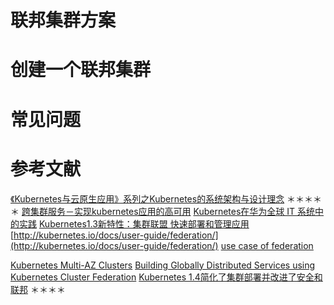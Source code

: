 # 联邦集群方案
# 创建一个联邦集群
# 常见问题
# 参考文献
[《Kubernetes与云原生应用》系列之Kubernetes的系统架构与设计理念](http://www.infoq.com/cn/articles/kubernetes-and-cloud-native-applications-part01?utm_source=tuicool&utm_medium=referral)  ＊＊＊＊＊
[跨集群服务－实现kubernetes应用的高可用](http://www.tuicool.com/articles/UzmiMz)
[Kubernetes在华为全球 IT 系统中的实践](http://mp.weixin.qq.com/s?src=3&timestamp=1475252740&ver=1&signature=hnfE5gSqelOHkKBJrHwnWQ-Xmh0l94N5-9pK-dJXorMaTEjlIkAtTZNP2nV25sCp2XM0-dkDbmvUeVLbjBTrEmZ1EwHzjrNPnMbLaWNXxQIxH0iz-qqdXYf2S5qAQLT*eYuRa6QOIXxkdBbo*DK0JjHzIP9c*DGCXqnYdwN6ppA=)
[Kubernetes1.3新特性：集群联盟 快速部署和管理应用](http://www.dockerinfo.net/1611.html)
[http://kubernetes.io/docs/user-guide/federation/](http://kubernetes.io/docs/user-guide/federation/)
[use case of  federation](https://github.com/kubernetes/kubernetes/blob/master/docs/proposals/federation.md)

[Kubernetes Multi-AZ Clusters](https://github.com/kubernetes/kubernetes/blob/master/docs/proposals/federation-lite.md)
[Building Globally Distributed Services using Kubernetes Cluster Federation](http://blog.kubernetes.io/2016/10/globally-distributed-services-kubernetes-cluster-federation.html)
[Kubernetes 1.4简化了集群部署并改进了安全和联邦](http://www.infoq.com/cn/news/2016/10/kubernetes-1.4-released)  ＊＊＊＊
